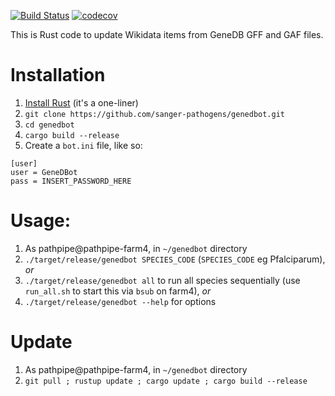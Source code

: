 [![Build Status](https://travis-ci.org/sanger-pathogens/genedbot.svg?branch=master)](https://travis-ci.org/sanger-pathogens/genedbot) [![codecov](https://codecov.io/gh/sanger-pathogens/genedbot/branch/master/graph/badge.svg)](https://codecov.io/gh/sanger-pathogens/genedbot)

This is Rust code to update Wikidata items from GeneDB GFF and GAF files.

# Installation
1. [Install Rust](https://rustup.rs/) (it's a one-liner)
2. `git clone https://github.com/sanger-pathogens/genedbot.git`
3. `cd genedbot`
4. `cargo build --release`
5. Create a `bot.ini` file, like so:
```
[user]
user = GeneDBot
pass = INSERT_PASSWORD_HERE
```

# Usage:
1. As pathpipe@pathpipe-farm4, in `~/genedbot` directory
2. `./target/release/genedbot SPECIES_CODE` (`SPECIES_CODE` eg Pfalciparum), _or_
3. `./target/release/genedbot all` to run all species sequentially (use `run_all.sh` to start this via `bsub` on farm4), _or_
4. `./target/release/genedbot --help` for options

# Update
1. As pathpipe@pathpipe-farm4, in `~/genedbot` directory
2. `git pull ; rustup update ; cargo update ; cargo build --release`
